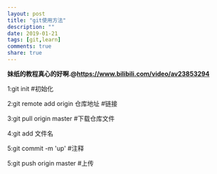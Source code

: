 ```yaml
---
layout: post
title: "git使用方法"
description: ""
date: 2019-01-21
tags: [git,learn]
comments: true
share: true
---
```


**妹纸的教程真心的好啊.@https://www.bilibili.com/video/av23853294**

1:git init  #初始化

2:git remote add origin 仓库地址  #链接

3:git pull origin master #下载仓库文件

4:git add 文件名

5:git commit -m 'up' #注释

5:git push origin master #上传









